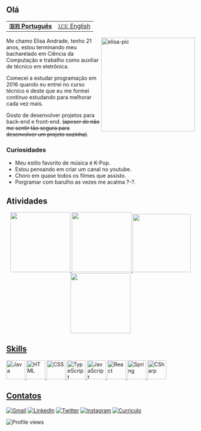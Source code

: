 ## Olá

<table >
  <tr>
    <td>
      <b>
        <a href="README.md">🇧🇷 Português</a>
      </b>
    </td>
    <td>
      <a href="readme-en.md">🇺🇸 English</a>
    </td>
  </tr>
</table>

<img align="right" alt="elisa-pic" width= "250" src="https://cdn.discordapp.com/attachments/695378966072000612/930846538748555284/ezgif.com-gif-maker.gif?width=676&height=676">

Me chamo Elisa Andrade, tenho 21 anos, estou terminando meu bacharelado em Ciência da Computação e trabalho como auxiliar de técnico em eletrônica.

Comecei a estudar programação em 2016 quando eu entrei no curso técnico e deste que eu me formei contínuo estudando para melhorar cada vez mais.

Gosto de desenvolver projetos para back-end e front-end. ~~(apeser de não me sentir tão segura para desenvolver um projeto sozinha)~~.

### Curiosidades

- Meu estilo favorito de música é K-Pop.
- Estou pensando em criar um canal no youtube.
- Choro em quase todos os filmes que assisto.
- Porgramar com barulho as vezes me acalma ?-?.

## Atividades

<div align="center" >
  <a href="https://github.com/elisalvsan">
  <!--<img height="160em" src="https://github-readme-stats.vercel.app/api?username=elisalvsan&show_icons=true&theme=midnight-purple&include_all_commits=true&count_private=true"-->
    <img height="160em" src="https://github-readme-stats.vercel.app/api?username=elisalvsan&show_icons=true&custom_title=elisalvsan's%20Github%20Stats&theme=radical&hide_border=true">
  <img height="160em" src="https://github-readme-stats.vercel.app/api/top-langs/?username=elisalvsan&langs_count=20&custom_title=Linguagens%20mais%20usadas&layout=compact&theme=radical">
    <img height="155em" src= "https://streak-stats.demolab.com?user=elisalvsan&theme=radical&hide_border=true&border_radius=5&locale=pt_BR"/>
  <!--<img height="300px" src="https://activity-graph.herokuapp.com/graph?username=elisalvsan&theme=high-contrast&hide_border=true">-->
     <img height="160em" src="https://github-profile-summary-cards.vercel.app/api/cards/profile-details?username=elisalvsan&theme=radical"/>
  
</div>

## Skills

<div>
  <img height="50px" src="https://cdn.jsdelivr.net/gh/devicons/devicon/icons/java/java-original-wordmark.svg" alt="Java">
  <img height="50px" src="https://cdn.jsdelivr.net/gh/devicons/devicon/icons/html5/html5-original-wordmark.svg" alt="HTML">
  <img height="50px" src="https://cdn.jsdelivr.net/gh/devicons/devicon/icons/css3/css3-original-wordmark.svg" alt="CSS">
  <img height="50px" src="https://cdn.jsdelivr.net/gh/devicons/devicon/icons/typescript/typescript-original.svg" alt="TypeScript">
  <img height="50px" src="https://cdn.jsdelivr.net/gh/devicons/devicon/icons/javascript/javascript-original.svg" alt="JavaScript">
  <img height="50px" src="https://cdn.jsdelivr.net/gh/devicons/devicon/icons/react/react-original-wordmark.svg" alt="React">
  <img height="50px" src="https://cdn.jsdelivr.net/gh/devicons/devicon/icons/spring/spring-original-wordmark.svg" alt="Spring">
  <img height="50px" src="https://cdn.jsdelivr.net/gh/devicons/devicon/icons/csharp/csharp-original.svg" alt="CSharp">
</div>
  
## Contatos
  
  [![Gmail](https://img.shields.io/badge/Gmail-D14836?style=for-the-badge&logo=gmail&logoColor=white)](mailto:elisalvsan@gmail.com)
  [![LinkedIn](https://img.shields.io/badge/Elisa%20Andrade-%230077B5.svg?style=for-the-badge&logo=linkedin&logoColor=white)](https://www.linkedin.com/in/elisamaria-alvesdeandrade/)
  [![Twitter](https://img.shields.io/badge/@alvsandrd-%231DA1F2.svg?style=for-the-badge&logo=Twitter&logoColor=white)](https://twitter.com/alvsandrd)
  [![Instagram](https://img.shields.io/badge/@alvsandrd-%23E4405F.svg?style=for-the-badge&logo=Instagram&logoColor=white)](https://instagram.com/alvsandrd)
   [![Curriculo](https://img.shields.io/badge/Curriculo-%18c71e.svg?style=for-the-badge&logo=&logoColor=white)](https://drive.google.com/file/d/1iZ4Pe4Aq3s71Dli_QSP8PGM_5RD0QEya/view?usp=sharing)

  <img src="https://komarev.com/ghpvc/?username=elisalvsan&color=ff69b4&style=for-the-badge&label=Vista+de+perfil" alt="Profile views" /> </p>
